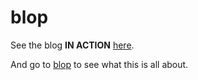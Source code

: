 # blop

See the blog **IN ACTION** [here](https://uoou.gitlab.io/blop_blog/).

And go to [blop](https://gitlab.com/uoou/blop) to see what this is all about.
